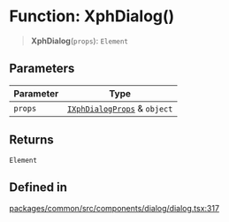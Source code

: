# Function: XphDialog()

> **XphDialog**(`props`): `Element`

## Parameters

| Parameter | Type |
| ------ | ------ |
| `props` | [`IXphDialogProps`](../interfaces/IXphDialogProps.md) & `object` |

## Returns

`Element`

## Defined in

[packages/common/src/components/dialog/dialog.tsx:317](https://github.com/XiaoPiHong/xph-crud/blob/35d86c07c46a3dd83fadda70a3d1fe8dfc4260ac/packages/common/src/components/dialog/dialog.tsx#L317)
